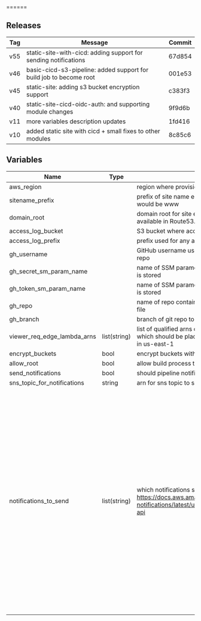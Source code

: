 
======




Releases
------

|Tag | Message | Commit|
--- | --- | ---
v55 | static-site-with-cicd: adding support for sending notifications | 67d854
v46 | basic-cicd-s3-pipeline: added support for build job to become root | 001e53
v45 | static-site: adding s3 bucket encryption support | c383f3
v40 | static-site-cicd-oidc-auth: and supporting module changes | 9f9d6b
v11 | more variables description updates | 1fd416
v10 | added static site with cicd + small fixes to other modules | 8c85c6

Variables
------

|Name | Type | Description | Default Value|
--- | --- | --- | ---
aws_region |  | region where provisioning should happen | 
sitename_prefix |  | prefix of site name e.g. for www.example.com this would be www | 
domain_root |  | domain root for site e.g. example.com.  This must be available in Route53. | 
access_log_bucket |  | S3 bucket where access logs will be placed | 
access_log_prefix |  | prefix used for any access logs written to S3 | 
gh_username |  | GitHub username used to access your site source code repo | 
gh_secret_sm_param_name |  | name of SSM parameter where GitHub webhook secret is stored | 
gh_token_sm_param_name |  | name of SSM parameter where the GitHub Oauth token is stored | 
gh_repo |  | name of repo containing site source and buildspec.yml file | 
gh_branch |  | branch of git repo to use for changes | master
viewer_req_edge_lambda_arns | list(string) | list of qualified arns or viewer request edge lambdas which should be placed on the distribution, should all be in us-east-1 | []
encrypt_buckets | bool | encrypt buckets with default AWS keys | false
allow_root | bool | allow build process to become root (sudo) | false
send_notifications | bool | should pipeline notifications be sent | false
sns_topic_for_notifications | string | arn for sns topic to send notifications to | 
notifications_to_send | list(string) | which notifications should we send, for values see here https://docs.aws.amazon.com/codestar-notifications/latest/userguide/concepts.html#concepts-api | [codepipeline-pipeline-pipeline-execution-failed, codepipeline-pipeline-pipeline-execution-canceled, codepipeline-pipeline-pipeline-execution-started, codepipeline-pipeline-pipeline-execution-resumed, codepipeline-pipeline-pipeline-execution-succeeded, codepipeline-pipeline-pipeline-execution-superseded]

